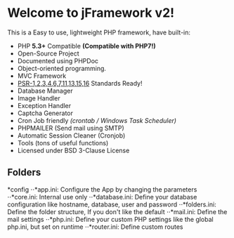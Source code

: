 # Welcome to jFramework v2!

This is a Easy to use, lightweight PHP framework, have built-in:

* PHP **5.3+** Compatible **(Compatible with PHP7!)**
* Open-Source Project
* Documented using PHPDoc
* Object-oriented programming.
* MVC Framework
* [PSR-1,2,3,4,6,7,11,13,15,16][] Standards Ready!
* Database Manager
* Image Handler
* Exception Handler
* Captcha Generator
* Cron Job friendly _(crontab / Windows Task Scheduler)_
* PHPMAILER (Send mail using SMTP)
* Automatic Session Cleaner (Cronjob)
* Tools (tons of useful functions)
* Licensed under BSD 3-Clause License

[PSR-1,2,3,4,6,7,11,13,15,16]: <http://www.php-fig.org/psr/>

Folders
---
*config
⋅⋅*app.ini: Configure the App by changing the parameters
⋅⋅*core.ini: Internal use only
⋅⋅*database.ini: Define your database configuration like hostname, database, user and password
⋅⋅*folders.ini: Define the folder structure, If you don't like the default
⋅⋅*mail.ini: Define the mail settings
⋅⋅*php.ini: Define your custom PHP settings like the global php.ini, but set on runtime
⋅⋅*router.ini: Define custom routes
